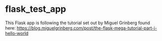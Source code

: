 # flask_test_app
This Flask app is following the tutorial set out by Miguel Grinberg found here: https://blog.miguelgrinberg.com/post/the-flask-mega-tutorial-part-i-hello-world
